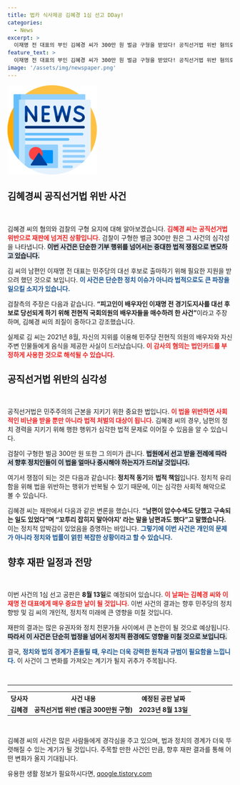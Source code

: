 ```yaml
---
title: 법카 식사제공 김혜경 1심 선고 DDay!
categories:
  - News
excerpt: >
  이재명 전 대표의 부인 김혜경 씨가 300만 원 벌금 구형을 받았다! 공직선거법 위반 혐의로 논란이 커지는 가운데, 1심 선고는 8월 13일로 예정되어 있다. 사건의 전말이 궁금하다면 클릭 해보세요!
feature_text: >
  이재명 전 대표의 부인 김혜경 씨가 300만 원 벌금 구형을 받았다! 공직선거법 위반 혐의로 논란이 커지는 가운데, 1심 선고는 8월 13일로 예정되어 있다. 사건의 전말이 궁금하다면 클릭 해보세요!
image: '/assets/img/newspaper.png'
---
```


<p><img src="/assets/img/newspaper.png" alt="kimp 속보" /></p>

<h2 data-ke-size="size26">김혜경씨 공직선거법 위반 사건</h2>

<p data-ke-size="size16">&nbsp;</p>

<p>김혜경 씨의 혐의와 검찰의 구형 요지에 대해 알아보겠습니다. <b><span style="color: #ee2323;">김혜경 씨는 공직선거법 위반으로 재판에 넘겨진 상황입니다.</span></b> 검찰이 구형한 벌금 300만 원은 그 사건의 심각성을 나타냅니다. <b><span style="background-color: #21538527;">이번 사건은 단순한 기부 행위를 넘어서는 중대한 법적 쟁점으로 변모하고 있습니다.</span></b> </p>

<p>김 씨의 남편인 이재명 전 대표는 민주당의 대선 후보로 출마하기 위해 필요한 지원을 받으려 했던 것으로 보입니다. <b><span style="color: #1a5490;">이 사건은 단순한 정치 이슈가 아니라 법적으로도 큰 파장을 일으킬 소지가 있습니다.</span></b> </p>

<p>검찰측의 주장은 다음과 같습니다. <b>“피고인이 배우자인 이재명 전 경기도지사를 대선 후보로 당선되게 하기 위해 전현직 국회의원의 배우자들을 매수하려 한 사건”</b>이라고 주장하며, 김혜경 씨의 죄질이 중하다고 강조했습니다. </p>

<p>실제로 김 씨는 2021년 8월, 자신의 지위를 이용해 민주당 전현직 의원의 배우자와 자신 주변 인물들에게 음식을 제공한 사실이 드러났습니다. <b><span style="color: #ee2323;">이 감사의 혐의는 법인카드를 부정하게 사용한 것으로 해석될 수 있습니다.</span></b> </p>

<h2 data-ke-size="size26">공직선거법 위반의 심각성</h2>

<p data-ke-size="size16">&nbsp;</p>

<p>공직선거법은 민주주의의 근본을 지키기 위한 중요한 법입니다. <b><span style="color: #ee2323;">이 법을 위반하면 사회적인 비난을 받을 뿐만 아니라 법적 처벌의 대상이 됩니다.</span></b> 김혜경 씨의 경우, 남편의 정치 경력을 지키기 위해 행한 행위가 심각한 법적 문제로 이어질 수 있음을 알 수 있습니다. </p>

<p>검찰이 구형한 벌금 300만 원 또한 그 의미가 큽니다. <b><span style="background-color: #21538527;">법원에서 선고 받을 전례에 따라서 향후 정치인들이 이 법을 얼마나 중시해야 하는지가 드러날 것입니다.</span></b> </p>

<p>여기서 쟁점이 되는 것은 다음과 같습니다: <b>정치적 동기</b>와 <b>법적 책임</b>입니다. 정치적 유리함을 위해 법을 위반하는 행위가 반복될 수 있기 때문에, 이는 심각한 사회적 해악으로 볼 수 있습니다. </p>

<p>김혜경 씨는 재판에서 다음과 같은 변론을 했습니다. <b>“남편이 압수수색도 당했고 구속되는 일도 있었다”며 “꼬투리 잡히지 말아야지’ 라는 말을 남편과도 했다”고 말했습니다.</b> 이는 정치적 압박감이 있었음을 증명하는 바입니다. <b><span style="color: #1a5490;">그렇기에 이번 사건은 개인의 문제가 아니라 정치와 법률이 얽힌 복잡한 상황이라고 할 수 있습니다.</span></b></p>

<h2 data-ke-size="size26">향후 재판 일정과 전망</h2>

<p data-ke-size="size16">&nbsp;</p>

<p>이번 사건의 1심 선고 공판은 <b>8월 13일</b>로 예정되어 있습니다. <b><span style="color: #ee2323;">이 날짜는 김혜경 씨와 이재명 전 대표에게 매우 중요한 날이 될 것입니다.</span></b> 이번 사건의 결과는 향후 민주당의 정치 향방 및 김 씨의 개인적, 정치적 미래에 큰 영향을 미칠 것입니다. </p>

<p>재판의 결과는 많은 유권자와 정치 전문가들 사이에서 큰 논란이 될 것으로 예상됩니다. <b><span style="background-color: #21538527;">따라서 이 사건은 단순히 법정을 넘어서 정치적 환경에도 영향을 미칠 것으로 보입니다.</span></b> </p>

<p>결국, <b><span style="color: #1a5490;">정치와 법의 경계가 흔들릴 때, 우리는 더욱 강력한 원칙과 규범이 필요함을 느낍니다.</span></b> 이 사건이 그 변화를 가져오는 계기가 될지 귀추가 주목됩니다.</p>

<p data-ke-size="size16">&nbsp;</p> 

<p><hr></hr></p>

<table style="width:100%">
  <tr>
    <th style="text-align: center;"><b>당사자</b></th>
    <th style="text-align: center;"><b>사건 내용</b></th>
    <th style="text-align: center;"><b>예정된 공판 날짜</b></th>
  </tr>
  <tr>
    <td style="text-align: center; height: 17px;"><b>김혜경</b></td>
    <td style="text-align: center; height: 17px;"><b>공직선거법 위반 (벌금 300만원 구형)</b></td>
    <td style="text-align: center; height: 17px;"><b>2023년 8월 13일</b></td>
  </tr>
</table>

<p data-ke-size="size16">&nbsp;</p>

<p>김혜경 씨의 사건은 많은 사람들에게 경각심을 주고 있으며, 법과 정치의 경계가 더욱 뚜렷해질 수 있는 계기가 될 것입니다. 주목할 만한 사건인 만큼, 향후 재판 결과를 통해 어떤 변화가 올지 기대됩니다.</p>
유용한 생활 정보가 필요하시다면, <a href="https://qoogle.tistory.com" rel="dofollow">qoogle.tistory.com</a>


